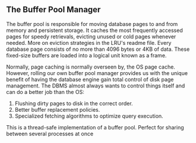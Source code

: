 ## The Buffer Pool Manager

The buffer pool is responsible for moving database pages to and from memory and persistent storage.
It caches the most frequently accessed pages for speedy retrievals, evicting unused or 
cold pages whenever needed. More on eviction strategies in the LRU's readme file. Every database page
consists of no more than 4096 bytes or 4KB of data. These fixed-size buffers are loaded into a logical
unit known as a frame.

Normally, page caching is normally overseen by, the OS page cache. However, rolling our own buffer pool 
manager provides us with the unique benefit of having the database engine gain total control of disk
page management. The DBMS almost always wants to control things itself and can do a better job than the OS:


1. Flushing dirty pages to disk in the correct order.
2. Better buffer replacement policies.
3. Specialized fetching algorithms to optimize query execution.

This is a thread-safe implementation of a buffer pool. Perfect for sharing between several processes at once
